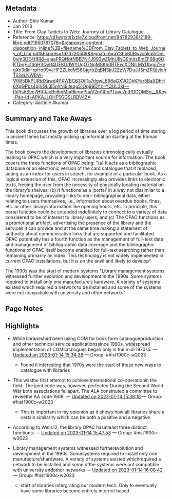 
## Metadata
- Author: Shiv Kumar
- Jan 2013
- Title: From Clay Tablets to Web: Journey of Library Catalogue
- Reference: https://d1wqtxts1xzle7.cloudfront.net/84782938/2189-libre.pdf?1650797076=&response-content-disposition=inline%3B+filename%3DFrom_Clay_Tablets_to_Web_Journey_of_Libr.pdf&Expires=1673730569&Signature=aYShb60BwzsbkmhOnL0ym3DE4f8R6~ajaaPRQHbtNBB7Ni1J993wZMhUING9mhsBmEF98g6GKTbgF~fdqH3QvR4UEKDdWYUgO7NqMSKh0RTEwlXDNILMYDbgoZHvgXx3dkHrpHo09vJHF2ZLkdMS6GjgrbZqBNSjrJ2ZzW7DuJJSmZRQjvlqhTji3dLNWBW-VfW5DkPURtdXawd4PXWBC63OfTa7dgwL696aGXVODhKYar5BaXDhH6XgGPbs4gjVGL3j5nhNi9itequ51Og99DYz~YQUL3kl~-RdYs5See7HRflJxfFj6mMm9IeggPnaV2m1I0pPTqvc7ntPDGOMSg__&Key-Pair-Id=APKAJLOHF5GGSLRBV4ZA
- Category: #article #kumar 

## Summary and Take Aways
This book discusses the growth of libraries over a log period of time staring in ancient times but mostly picking up information starting at the Roman times.

The book covers the development of libraries chronologically evtually leading to OPAC which is a very important source for information. The book covers the three functions of OPAC being: "(a) It acts as a bibliographic database or an
electronic version of the card catalogue that
it replaced, acting as an index for users in
search, for example of a particular book. As a
logical extension of this, OPAC increasingly also
provides links to electronic texts, freeing the
user from the necessity of physically locating
material on the library’s shelves.
(b) It functions as a ‘portal’ in a way not dissimilar
to a library homepage, providing links to non-
bibliographical data, either relating to users
themselves, i.e., information about overdue
books, fines, etc. or other library information
like opening hours, etc. In principle, this portal
function could be extended indefinitely to connect
to a variety of data considered to be of interest
to library users; and
(c) The OPAC functions as a promotional artifact,
advertising the presence of the library and
the services it can provide and at the same
time making a statement of authority about
communicative links that are supported and
facilitated. OPAC potentially has a fourth
function as the management of full-text data
and management of bibliographic data coverage
and the bibliographic functions of OPAC itself
become enabled for full-text searching rather than
remaining primarily an index. This technology
is not widely implemented in current OPAC
installations, but it is on the anvil and likely
to develop"

The 1990s was the start of modern systems "Library management systems witnessed further
evolution and development in the 1990s. Some
systems required to install only one manufacture’s
hardware. A variety of systems existed which
required a network to be installed and some of
the systems were not compatible with university and
other networks"




## Page Notes
## Highlights
- While librarieshad been using COM for book form catalogueproduction and other technical service applicationssince 1960s, widespread implementation of COMcatalogues began only in the mid-1970s5. — [Updated on 2023-01-14 15:34:38](https://hyp.is/3egAjpRKEe2OgQNEiBBMiQ/d1wqtxts1xzle7.cloudfront.net/84782938/2189-libre.pdf?1650797076=&response-content-disposition=inline%3B+filename%3DFrom_Clay_Tablets_to_Web_Journey_of_Libr.pdf&Expires=1673730569&Signature=aYShb60BwzsbkmhOnL0ym3DE4f8R6~ajaaPRQHbtNBB7Ni1J993wZMhUING9mhsBmEF98g6GKTbgF~fdqH3QvR4UEKDdWYUgO7NqMSKh0RTEwlXDNILMYDbgoZHvgXx3dkHrpHo09vJHF2ZLkdMS6GjgrbZqBNSjrJ2ZzW7DuJJSmZRQjvlqhTji3dLNWBW-VfW5DkPURtdXawd4PXWBC63OfTa7dgwL696aGXVODhKYar5BaXDhH6XgGPbs4gjVGL3j5nhNi9itequ51Og99DYz~YQUL3kl~-RdYs5See7HRflJxfFj6mMm9IeggPnaV2m1I0pPTqvc7ntPDGOMSg__&Key-Pair-Id=APKAJLOHF5GGSLRBV4ZA) — Group: #hist1900c-w2023
	- Found it interesting that 1970s were the start of these new ways to catalogue with libraries

- This wasthe first attempt to achieve international co-operationin the field. The joint code was, however, perfected.During the Second World War both associations fellapart. The ALA constituted a committee to revisethe AA code 1908. — [Updated on 2023-01-14 15:39:18](https://hyp.is/hKrFRpRLEe2eyv9Jhjepqw/d1wqtxts1xzle7.cloudfront.net/84782938/2189-libre.pdf?1650797076=&response-content-disposition=inline%3B+filename%3DFrom_Clay_Tablets_to_Web_Journey_of_Libr.pdf&Expires=1673730569&Signature=aYShb60BwzsbkmhOnL0ym3DE4f8R6~ajaaPRQHbtNBB7Ni1J993wZMhUING9mhsBmEF98g6GKTbgF~fdqH3QvR4UEKDdWYUgO7NqMSKh0RTEwlXDNILMYDbgoZHvgXx3dkHrpHo09vJHF2ZLkdMS6GjgrbZqBNSjrJ2ZzW7DuJJSmZRQjvlqhTji3dLNWBW-VfW5DkPURtdXawd4PXWBC63OfTa7dgwL696aGXVODhKYar5BaXDhH6XgGPbs4gjVGL3j5nhNi9itequ51Og99DYz~YQUL3kl~-RdYs5See7HRflJxfFj6mMm9IeggPnaV2m1I0pPTqvc7ntPDGOMSg__&Key-Pair-Id=APKAJLOHF5GGSLRBV4ZA) — Group: #hist1900c-w2023
	- This is important in my opionion as it shows how all libraries share a certain similarity which can be both a positive and a negative.

- According to Wells12, the library OPAC hasatleast three distinct functions: — [Updated on 2023-01-14 15:47:53](https://hyp.is/tz_8HpRMEe2yTOd661-qpQ/d1wqtxts1xzle7.cloudfront.net/84782938/2189-libre.pdf?1650797076=&response-content-disposition=inline%3B+filename%3DFrom_Clay_Tablets_to_Web_Journey_of_Libr.pdf&Expires=1673730569&Signature=aYShb60BwzsbkmhOnL0ym3DE4f8R6~ajaaPRQHbtNBB7Ni1J993wZMhUING9mhsBmEF98g6GKTbgF~fdqH3QvR4UEKDdWYUgO7NqMSKh0RTEwlXDNILMYDbgoZHvgXx3dkHrpHo09vJHF2ZLkdMS6GjgrbZqBNSjrJ2ZzW7DuJJSmZRQjvlqhTji3dLNWBW-VfW5DkPURtdXawd4PXWBC63OfTa7dgwL696aGXVODhKYar5BaXDhH6XgGPbs4gjVGL3j5nhNi9itequ51Og99DYz~YQUL3kl~-RdYs5See7HRflJxfFj6mMm9IeggPnaV2m1I0pPTqvc7ntPDGOMSg__&Key-Pair-Id=APKAJLOHF5GGSLRBV4ZA) — Group: #hist1900c-w2023

- Library management systems witnessed furtherevolution and development in the 1990s. Somesystems required to install only one manufacture’shardware. A variety of systems existed whichrequired a network to be installed and some ofthe systems were not compatible with university andother networks — [Updated on 2023-01-14 16:08:42](https://hyp.is/n61vcJRPEe2ErIdhkUl5yg/d1wqtxts1xzle7.cloudfront.net/84782938/2189-libre.pdf?1650797076=&response-content-disposition=inline%3B+filename%3DFrom_Clay_Tablets_to_Web_Journey_of_Libr.pdf&Expires=1673730569&Signature=aYShb60BwzsbkmhOnL0ym3DE4f8R6~ajaaPRQHbtNBB7Ni1J993wZMhUING9mhsBmEF98g6GKTbgF~fdqH3QvR4UEKDdWYUgO7NqMSKh0RTEwlXDNILMYDbgoZHvgXx3dkHrpHo09vJHF2ZLkdMS6GjgrbZqBNSjrJ2ZzW7DuJJSmZRQjvlqhTji3dLNWBW-VfW5DkPURtdXawd4PXWBC63OfTa7dgwL696aGXVODhKYar5BaXDhH6XgGPbs4gjVGL3j5nhNi9itequ51Og99DYz~YQUL3kl~-RdYs5See7HRflJxfFj6mMm9IeggPnaV2m1I0pPTqvc7ntPDGOMSg__&Key-Pair-Id=APKAJLOHF5GGSLRBV4ZA) — Group: #hist1900c-w2023
	- start of libraries intergrating our modern tech. Only to eventually have some libraries become entirely internet based.

